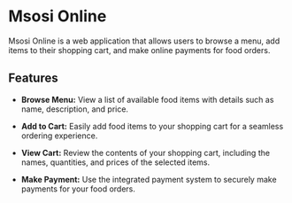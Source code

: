 # Msosi Online

Msosi Online is a web application that allows users to browse a menu, add items to their shopping cart, and make online payments for food orders.

## Features

- **Browse Menu:** View a list of available food items with details such as name, description, and price.

- **Add to Cart:** Easily add food items to your shopping cart for a seamless ordering experience.

- **View Cart:** Review the contents of your shopping cart, including the names, quantities, and prices of the selected items.

- **Make Payment:** Use the integrated payment system to securely make payments for your food orders.
